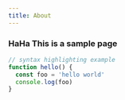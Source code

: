 ```yaml
---
title: About
---
```


<div class="text-center">
  <!-- You can use Vue components inside markdown -->
  <div i-carbon-dicom-overlay class="text-4xl -mb-6 m-auto" />
  <h3>HaHa This is a sample page</h3>
</div>

```js
// syntax highlighting example
function hello() {
  const foo = 'hello world'
  console.log(foo)
}
```

